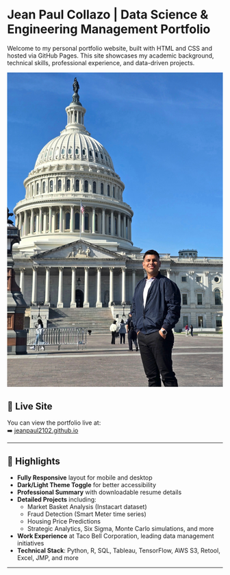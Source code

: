 # Jean Paul Collazo | Data Science & Engineering Management Portfolio

Welcome to my personal portfolio website, built with HTML and CSS and hosted via GitHub Pages. This site showcases my academic background, technical skills, professional experience, and data-driven projects.

![Washington DC](https://github.com/jeanpaul2102/jeanpaul2102.github.io/raw/main/Washington_DC.jpg)

## 🔗 Live Site

You can view the portfolio live at:  
➡️ [jeanpaul2102.github.io](https://jeanpaul2102.github.io)

---

## 📌 Highlights

- **Fully Responsive** layout for mobile and desktop
- **Dark/Light Theme Toggle** for better accessibility
- **Professional Summary** with downloadable resume details
- **Detailed Projects** including:
  - Market Basket Analysis (Instacart dataset)
  - Fraud Detection (Smart Meter time series)
  - Housing Price Predictions
  - Strategic Analytics, Six Sigma, Monte Carlo simulations, and more
- **Work Experience** at Taco Bell Corporation, leading data management initiatives
- **Technical Stack**: Python, R, SQL, Tableau, TensorFlow, AWS S3, Retool, Excel, JMP, and more

---
